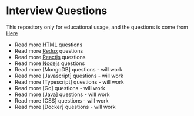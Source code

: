 # Interview Questions

This repository only for educational usage, and the questions is come from
<a href="https://www.fullstack.cafe/interview-questions/">Here</a>

- Read more [HTML](./questions/html.md) questions
- Read more [Redux](./questions/redux.md) questions
- Read more [Reactjs](./questions/reactjs.md) questions
- Read more [Nodejs](./questions/nodejs.md) questions
- Read more [MongoDB] questions - will work
- Read more [Javascript] questions - will work
- Read more [Typescript] questions - will work
- Read more [Go] questions - will work
- Read more [Java] questions - will work
- Read more [CSS] questions - will work
- Read more [Docker] questions - will work
